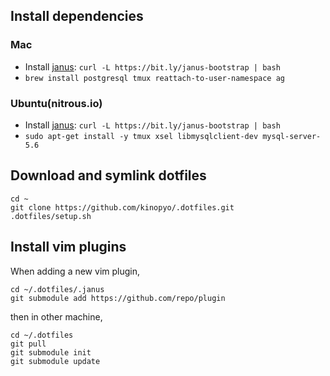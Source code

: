## Install dependencies

### Mac

- Install [janus](https://github.com/carlhuda/janus): `curl -L https://bit.ly/janus-bootstrap | bash`
- `brew install postgresql tmux reattach-to-user-namespace ag`

### Ubuntu(nitrous.io)

- Install [janus](https://github.com/carlhuda/janus): `curl -L https://bit.ly/janus-bootstrap | bash`
- `sudo apt-get install -y tmux xsel libmysqlclient-dev mysql-server-5.6`

## Download and symlink dotfiles

```
cd ~
git clone https://github.com/kinopyo/.dotfiles.git
.dotfiles/setup.sh
```

## Install vim plugins

When adding a new vim plugin,

```
cd ~/.dotfiles/.janus
git submodule add https://github.com/repo/plugin
```

then in other machine,

```
cd ~/.dotfiles
git pull
git submodule init
git submodule update
```
